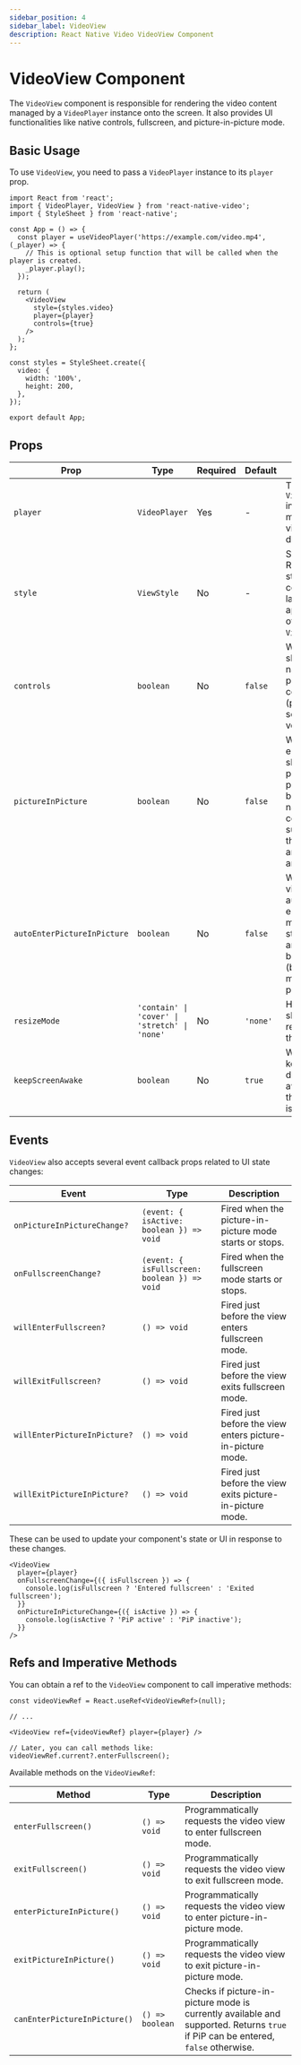 ```yaml
---
sidebar_position: 4
sidebar_label: VideoView
description: React Native Video VideoView Component
---
```


# VideoView Component

The `VideoView` component is responsible for rendering the video content managed by a `VideoPlayer` instance onto the screen. It also provides UI functionalities like native controls, fullscreen, and picture-in-picture mode.

## Basic Usage

To use `VideoView`, you need to pass a `VideoPlayer` instance to its `player` prop.

```tsx
import React from 'react';
import { VideoPlayer, VideoView } from 'react-native-video';
import { StyleSheet } from 'react-native';

const App = () => {
  const player = useVideoPlayer('https://example.com/video.mp4', (_player) => {
    // This is optional setup function that will be called when the player is created.
    _player.play();
  });

  return (
    <VideoView
      style={styles.video}
      player={player}
      controls={true}
    />
  );
};

const styles = StyleSheet.create({
  video: {
    width: '100%',
    height: 200,
  },
});

export default App;
```

## Props

| Prop | Type | Required | Default | Description |
|------|------|----------|---------|-------------|
| `player` | `VideoPlayer` | Yes | - | The `VideoPlayer` instance that manages the video to be displayed. |
| `style` | `ViewStyle` | No | - | Standard React Native styles to control the layout and appearance of the `VideoView`. |
| `controls` | `boolean` | No | `false` | Whether to show the native video playback controls (play/pause, seek bar, volume, etc.). |
| `pictureInPicture` | `boolean` | No | `false` | Whether to enable and show the picture-in-picture (PiP) button in the native controls (if supported by the platform and controls are visible). |
| `autoEnterPictureInPicture` | `boolean` | No | `false` | Whether the video should automatically enter PiP mode when it starts playing and the app is backgrounded (behavior might vary by platform). |
| `resizeMode` | `'contain' \| 'cover' \| 'stretch' \| 'none'` | No | `'none'` | How the video should be resized to fit the view. |
| `keepScreenAwake` | `boolean` | No | `true` | Whether to keep the device screen awake while the video view is mounted. |

## Events

`VideoView` also accepts several event callback props related to UI state changes:

| Event | Type | Description |
|-------|------|-------------|
| `onPictureInPictureChange?` | `(event: { isActive: boolean }) => void` | Fired when the picture-in-picture mode starts or stops. |
| `onFullscreenChange?` | `(event: { isFullscreen: boolean }) => void` | Fired when the fullscreen mode starts or stops. |
| `willEnterFullscreen?` | `() => void` | Fired just before the view enters fullscreen mode. |
| `willExitFullscreen?` | `() => void` | Fired just before the view exits fullscreen mode. |
| `willEnterPictureInPicture?` | `() => void` | Fired just before the view enters picture-in-picture mode. |
| `willExitPictureInPicture?` | `() => void` | Fired just before the view exits picture-in-picture mode. |

These can be used to update your component's state or UI in response to these changes.

```tsx
<VideoView
  player={player}
  onFullscreenChange={({ isFullscreen }) => {
    console.log(isFullscreen ? 'Entered fullscreen' : 'Exited fullscreen');
  }}
  onPictureInPictureChange={({ isActive }) => {
    console.log(isActive ? 'PiP active' : 'PiP inactive');
  }}
/>
```

## Refs and Imperative Methods

You can obtain a ref to the `VideoView` component to call imperative methods:

```tsx
const videoViewRef = React.useRef<VideoViewRef>(null);

// ...

<VideoView ref={videoViewRef} player={player} />

// Later, you can call methods like:
videoViewRef.current?.enterFullscreen();
```

Available methods on the `VideoViewRef`:

| Method | Type | Description |
|--------|------|-------------|
| `enterFullscreen()` | `() => void` | Programmatically requests the video view to enter fullscreen mode. |
| `exitFullscreen()` | `() => void` | Programmatically requests the video view to exit fullscreen mode. |
| `enterPictureInPicture()` | `() => void` | Programmatically requests the video view to enter picture-in-picture mode. |
| `exitPictureInPicture()` | `() => void` | Programmatically requests the video view to exit picture-in-picture mode. |
| `canEnterPictureInPicture()` | `() => boolean` | Checks if picture-in-picture mode is currently available and supported. Returns `true` if PiP can be entered, `false` otherwise. |